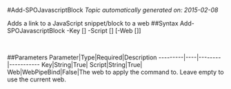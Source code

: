 #Add-SPOJavascriptBlock
*Topic automatically generated on: 2015-02-08*

Adds a link to a JavaScript snippet/block to a web
##Syntax
    Add-SPOJavascriptBlock -Key [<String>] -Script [<String>] [-Web [<WebPipeBind>]]

&nbsp;

##Parameters
Parameter|Type|Required|Description
---------|----|--------|-----------
Key|String|True|
Script|String|True|
Web|WebPipeBind|False|The web to apply the command to. Leave empty to use the current web.
